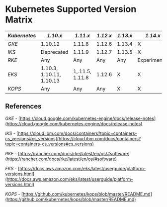 # Kubernetes Supported Version Matrix
| *Kubernetes* | *1.10.x*                   | *1.11.x*          | *1.12.x* | *1.13.x* | *1.14.x*       | *1.15.x* |
|--------------|----------------------------|-------------------|----------|----------|----------------|----------|
| *GKE*        | 1.10.12                    | 1.11.8            | 1.12.6   | 1.13.4   | X              | X        |
| *IKS*        | Deprecated                 | 1.11.9            | 1.12.7   | 1.13.5   | X              | X        |
| *RKE*        | Any                        | Any               | Any      | Any      | Experimental   | X        |
| *EKS*        | 1.10.3, 1.10.11, 1.10.13   | 1,.11.5, 1.11.8   | 1.12.6   | X        | X              | X        |
| *KOPS*       | Any                        | Any               | Any      | X        | X              | X        |

## References
*GKE* - [https://cloud.google.com/kubernetes-engine/docs/release-notes](https://cloud.google.com/kubernetes-engine/docs/release-notes)

*IKS* - [https://cloud.ibm.com/docs/containers?topic=containers-cs_versions#cs_versions](https://cloud.ibm.com/docs/containers?topic=containers-cs_versions#cs_versions)

*RKE* - [https://rancher.com/docs/rke/latest/en/os/#software](https://rancher.com/docs/rke/latest/en/os/#software)

*EKS* - [https://docs.aws.amazon.com/eks/latest/userguide/platform-versions.html](https://docs.aws.amazon.com/eks/latest/userguide/platform-versions.html)

*KOPS* - [https://github.com/kubernetes/kops/blob/master/README.md](https://github.com/kubernetes/kops/blob/master/README.md)

